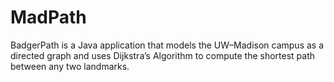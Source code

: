 # MadPath
BadgerPath is a Java application that models the UW–Madison campus as a directed graph and uses Dijkstra’s Algorithm to compute the shortest path between any two landmarks.
